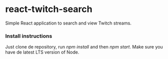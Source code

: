 # react-twitch-search
 Simple React application to search and view Twitch streams.
 
 
### Install instructions
Just clone de repository, run _npm install_ and then _npm start_. Make sure you have de latest LTS version of Node.
